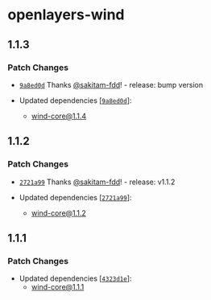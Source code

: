 # openlayers-wind

## 1.1.3

### Patch Changes

- [`9a8ed0d`](https://github.com/sakitam-fdd/wind-layer/commit/9a8ed0d298cbb8240d23e81e480e7cf5a046d52c) Thanks [@sakitam-fdd](https://github.com/sakitam-fdd)! - release: bump version

- Updated dependencies [[`9a8ed0d`](https://github.com/sakitam-fdd/wind-layer/commit/9a8ed0d298cbb8240d23e81e480e7cf5a046d52c)]:
  - wind-core@1.1.4

## 1.1.2

### Patch Changes

- [`2721a99`](https://github.com/sakitam-fdd/wind-layer/commit/2721a996e6158e63ee9c98f444f802e229d22f58) Thanks [@sakitam-fdd](https://github.com/sakitam-fdd)! - release: v1.1.2

- Updated dependencies [[`2721a99`](https://github.com/sakitam-fdd/wind-layer/commit/2721a996e6158e63ee9c98f444f802e229d22f58)]:
  - wind-core@1.1.2

## 1.1.1

### Patch Changes

- Updated dependencies [[`4323d1e`](https://github.com/sakitam-fdd/wind-layer/commit/4323d1ef0334dd30b4ae74d1cd231467a3e81046)]:
  - wind-core@1.1.1

